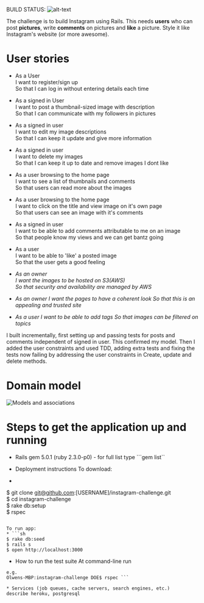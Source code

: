 
 BUILD STATUS: ![alt-text](https://travis-ci.org/olwend/instagram-challenge.svg?branch=master)

The challenge is to build Instagram using Rails.
This needs **users** who can post **pictures**, write **comments** on pictures and **like** a picture. Style it like Instagram's website (or more awesome).

User stories
============
* As a User  
I want to register/sign up   
So that I can log in without entering details each time  

* As a signed in User  
I want to post a thumbnail-sized image with description  
So that I can communicate with my followers in pictures  

* As a signed in user  
I want to edit my image descriptions  
So that I can keep it update and give more information     

* As a signed in user  
I want to delete my images  
So that I can keep it up to date and remove images I dont like   

* As a user browsing to the home page  
I want to see a list of thumbnails and comments  
So that users can read more about the images  

* As a user browsing to the home page  
I want to click on the title and view image on it's own page  
So that users can see an image with it's comments  

* As a signed in user  
I want to be able to add comments attributable to me on an image  
So that people know my views and we can get bantz going  

* As a user  
I want to be able to 'like' a posted image  
So that the user gets a good feeling  


* _As an owner  
I want the images to be hosted on S3(AWS)  
So that security and availability are managed by AWS_  

* _As an owner
I want the pages to have a coherent look
So that this is an appealing and trusted site_

* _As a user
I want to be able to add tags
So that images can be filtered on topics_

I built incrementally, first setting up and passing tests for posts and comments independent of signed in user. This confirmed my model. Then I added the user constraints and used TDD, adding extra tests and fixing the tests now failing by addressing the user constraints in Create, update and delete methods.

Domain model
============
![Models and associations](https://github.com/olwend/instagram-challenge/blob/master/gram_models.jpg)

Steps to get the application up and running
=============================================

* Rails gem 5.0.1 (ruby 2.3.0-p0) - for full list type ```gem list``

* Deployment instructions
To download:
* ```sh
$ git clone git@github.com:[USERNAME]/instagram-challenge.git  
$ cd instagram-challenge  
$ rake db:setup  
$ rspec  
```

To run app:
* ```sh
$ rake db:seed
$ rails s
$ open http://localhost:3000
```

* How to run the test suite
At command-line run
```rspec
e.g.
Olwens-MBP:instagram-challenge DOE$ rspec ```

* Services (job queues, cache servers, search engines, etc.)
describe heroku, postgresql
